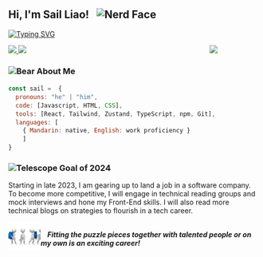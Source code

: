 <h2>
    Hi, I'm Sail Liao!
    <img src="https://raw.githubusercontent.com/Tarikul-Islam-Anik/Animated-Fluent-Emojis/master/Emojis/Smilies/Nerd%20Face.png" alt="Nerd Face" width="45" height="45" style="margin: 0 10px"/>
</h2>


[![Typing SVG](https://readme-typing-svg.demolab.com?font=Fira+Code&pause=1000&color=F7CF2C&random=false&width=650&lines=A+developer+with+a+zest+for+building+amazing+things)](https://git.io/typing-svg)

<div>
    <a href="https://www.linkedin.com/in/sailliaodev/">
        <img src="https://img.shields.io/badge/-sailliaodev-blue?style=flat-        square&logo=Linkedin&logoColor=white&link=https://www.linkedin.com/in/sailliaodev/"/>
    </a>
    <a href="https://github.com/Sailwayfun">
    <img src="https://img.shields.io/github/followers/SailWayFun?label=follow&style=social"/>
    </a>
    <img src="./assets/cat-programming.gif" width="100px" align="right"/>
</div>

<h3>
    <img src="https://raw.githubusercontent.com/Tarikul-Islam-Anik/Animated-Fluent-Emojis/master/Emojis/Animals/Bear.png" alt="Bear" width="45" height="45" />
    About Me
</h3>

```JavaScript
const sail =  {
  pronouns: "he" | "him",
  code: [Javascript, HTML, CSS],
  tools: [React, Tailwind, Zustand, TypeScript, npm, Git],
  languages: [
    { Mandarin: native, English: work proficiency }
    ]
}
```

<h3>
    <img src="https://raw.githubusercontent.com/Tarikul-Islam-Anik/Telegram-Animated-Emojis/main/Objects/Telescope.webp" alt="Telescope" width="45" height="45" />
    Goal of 2024  
</h3>
<p>
    Starting in late 2023, I am gearing up to land a job in a software company. To become more competitive, I will engage in technical reading groups and mock interviews and hone my Front-End skills. I will also read more technical blogs on strategies to flourish in a tech career.
</p>

<div>
    <img src="./assets/team-work.gif" alt="teamwork" width="65" align="left"/>
    <br/>
    <em><b> &nbsp; &nbsp; Fitting the puzzle pieces together with talented people<b> or on my own is an exciting career!</em>
</div>
